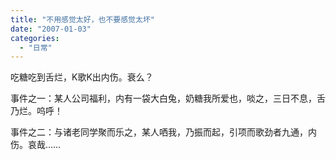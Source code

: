 ```yaml
---
title: "不用感觉太好，也不要感觉太坏"
date: "2007-01-03"
categories: 
  - "日常"
---
```


吃糖吃到舌烂，K歌K出内伤。衰么？

事件之一：某人公司福利，内有一袋大白兔，奶糖我所爱也，啖之，三日不息，舌乃烂。呜呼！

事件之二：与诸老同学聚而乐之，某人哂我，乃振而起，引项而歌劲者九通，内伤。哀哉……
